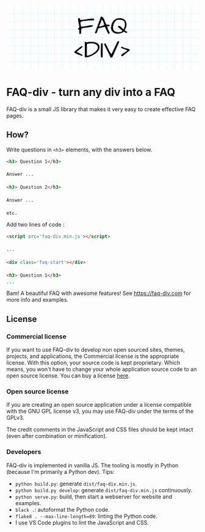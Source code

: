 ![preview](website/img/faqdiv-wide.png)

# FAQ-div - turn any div into a FAQ


FAQ-div is a small JS library that makes it very easy to create effective FAQ pages.


## How?

Write questions in `<h3>` elements, with the answers below.
```html
<h3> Question 1</h3>

Answer ...

<h3> Question 2</h3>

Answer ...

etc.

```

Add two lines of code :
```html
<script src='faq-div.min.js'></script>

...

<div class='faq-start'></div>

<h3> Question 1</h3>
...
```

Bam! A beautiful FAQ with awesome features! See https://faq-div.com for more info and examples.


## License

### Commercial license

If you want to use FAQ-div to develop non open sourced sites, themes, projects, and applications, the Commercial license is the appropriate license. With this option, your source code is kept proprietary. Which means, you won't have to change your whole application source code to an open source license. You can buy a license [here](https://faq-div.com).


### Open source license

If you are creating an open source application under a license compatible with the GNU GPL license v3, you may use FAQ-div under the terms of the GPLv3.

The credit comments in the JavaScript and CSS files should be kept intact (even after combination or minification).


### Developers

FAQ-div is implemented in vanilla JS. The tooling is mostly in Python
(because I'm primarily a Python dev). Tips:

* `python build.py`: generate `dist/faq-div.min.js`.
* `python build.py develop`: generate `dist/faq-div.min.js` continuously.
* `python serve.py`: build, then start a webserver for website and examples.
* `black .`: autoformat the Python code.
* `flake8 . --max-line-length=89`: linting the Python code.
* I use VS Code plugins to lint the JavaScript and CSS.

